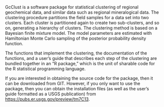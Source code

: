 GcClust is a software package for statistical clustering of regional geochemical data, and similar data such as regional mineralogical data. The clustering procedure partitions the field samples for a data set into two clusters. Each cluster is partitioned again to create two sub-clusters, and so on, generating a hierarchy of clusters. The clustering method is based on a Bayesian finite mixture model. The model parameters are estimated with Hamiltonian Monte Carlo sampling of the posterior probability density function.

The functions that implement the clustering, the documentation of the functions, and a user’s guide that describes each step of the clustering are bundled together in an “R package,” which is the unit of sharable code for the R statistical programming language.

If you are interested in obtaining the source code for the package, then it can be downloaded from GIT. However, if you only want to use the package, then you can obtain the installation files (as well as the user’s guide formatted as a USGS publication) from <https://pubs.er.usgs.gov/preview/tm7C13>.

<!-- README.md is generated from README.Rmd. Please edit that file -->
